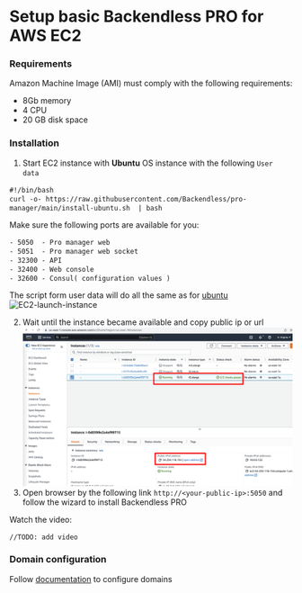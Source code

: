 # Setup basic Backendless PRO for AWS EC2
### Requirements
Amazon Machine Image (AMI) must comply with the following requirements:
- 8Gb memory
- 4 CPU
- 20 GB disk space

### Installation
1. Start EC2 instance with **Ubuntu** OS instance with the following `User data`
```
#!/bin/bash
curl -o- https://raw.githubusercontent.com/Backendless/pro-manager/main/install-ubuntu.sh  | bash
```
Make sure the following ports are available for you:
```
- 5050  - Pro manager web
- 5051  - Pro manager web socket
- 32300 - API
- 32400 - Web console
- 32600 - Consul( configuration values )
```
The script form user data will do all the same as for [ubuntu](https://github.com/Backendless/pro-manager#ubuntu)
![EC2-launch-instance](/pro-manager/Doc/img/EC2-launch-instance.png)

2. Wait until the instance became available and copy public ip or url
![](img/EC2-ready.png)
3. Open browser by the following link `http://<your-public-ip>:5050` and follow the wizard to install Backendless PRO

Watch the video:
```
//TODO: add video
```

### Domain configuration
Follow [documentation](aws-elb-configuration.md) to configure domains

